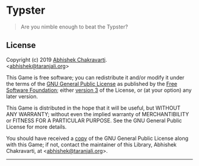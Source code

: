# Typster
> Are you nimble enough to beat the Typster?


## License

Copyright (c) 2019 [Abhishek Chakravarti][].  
<<abhishek@taranjali.org>>

This Game is free software; you can redistribute it and/or modify it under 
the terms of the [GNU General Public License][] as published by the [Free 
Software Foundation][]; either [version 3][] of the License, or (at your option)
any later version.

This Game is distributed in the hope that it will be useful, but WITHOUT ANY
WARRANTY; without even the implied warranty of MERCHANTIBILITY or FITNESS FOR A
PARTICULAR PURPOSE. See the GNU General Public License for more details.

You should have received a [copy][] of the GNU General Public License along
with this Game; if not, contact the maintainer of this Library, Abhishek
Chakravarti, at <<abhishek@taranjali.org>>.


* * *


[Abhishek Chakravarti]:https://github.com/achakravarti
[GNU General Public License]:https://choosealicense.com/licenses/gpl-3.0
[Free Software Foundation]:https://www.fsf.org
[version 3]:https://www.gnu.org/licenses/gpl-3.0.en.html
[copy]:https://github.com/achakravarti/typster/blob/master/LICENSE

